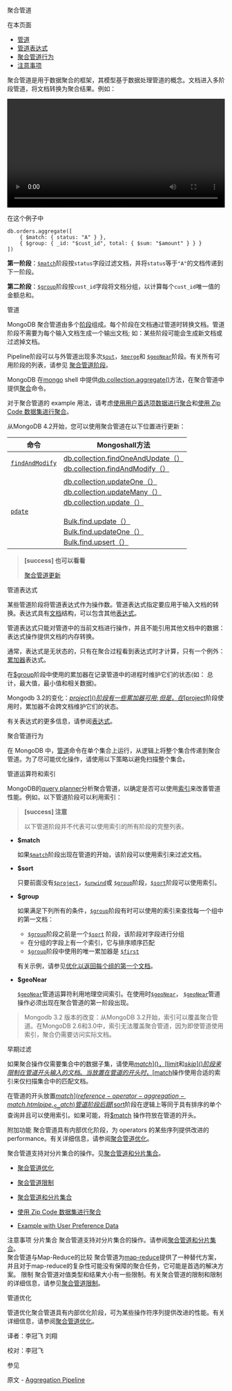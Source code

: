  [ ]()聚合管道
[]()

在本页面

*   [管道](pipeline)
*   [管道表达式](pipeline-expressions)
*   [聚合管道行为](aggregation-pipeline-behavior)
*   [注意事项 ](considerations)

聚合管道是用于数据聚合的框架，其模型基于数据处理管道的概念。文档进入多阶段管道，将文档转换为聚合结果。例如：

<video style="width:100%;" src="../images/agg-pipeline.mp4" controls> </video>

在这个例子中

```
db.orders.aggregate([
    { $match: { status: "A" } },
    { $group: { _id: "$cust_id", total: { $sum: "$amount" } } }
])
```

**第一阶段**：[`$match`]()阶段按`status`字段过滤文档，并将`status`等于`"A"`的文档传递到下一阶段。

**第二阶段**：[`$group`]()阶段按`cust_id`字段将文档分组，以计算每个`cust_id`唯一值的金额总和。

 <span id="pipeline">管道</span>

MongoDB 聚合管道由多个[阶段](../Reference/Operators/Aggregation-Pipeline-Stages.md)组成。每个阶段在文档通过管道时转换文档。管道阶段不需要为每个输入文档生成一个输出文档; 如：某些阶段可能会生成新文档或过滤掉文档。

Pipeline阶段可以与外管道出现多次[`$out`]()，[`$merge`]()和 [`$geoNear`]()阶段。有关所有可用阶段的列表，请参见 [聚合管道阶段]()。

MongoDB 在[mongo](../docs/Reference/MongoDB-Package-Components/mongo.md) shell 中提供[db.collection.aggregate()](../Reference/mongo-Shell-Methods/Collection-Methods/db-collection-aggregate.md)方法，在聚合管道中提供[聚合](../docs/Reference/Database-Commands/Aggregation-Commands.md)命令。

对于聚合管道的 example 用法，请考虑[使用用户首选项数据进行聚合](Aggregation-Pipeline/Example-with-User-Preference-Data.md)和[使用 Zip Code 数据集进行聚合](Aggregation-Pipeline/Example-with-ZIP-Code-Data.md)。

从MongoDB 4.2开始，您可以使用聚合管道在以下位置进行更新：

| 命令                | Mongoshall方法                                               |
| ------------------- | ------------------------------------------------------------ |
| [`findAndModify`]() | [db.collection.findOneAndUpdate（）]()<br />[db.collection.findAndModify（）]() |
| [`pdate`]()         | [db.collection.updateOne（）]()<br />[db.collection.updateMany（）]()<br />[db.collection.update（）]()<br /><br />[Bulk.find.update（）]()<br />[Bulk.find.updateOne（）]()<br />[Bulk.find.upsert（）]() |

> **[success] 也可以看看**
>
> [聚合管道更新]()

 <span id="pipeline-expressions">管道表达式</span>

某些管道阶段将管道表达式作为操作数。管道表达式指定要应用于输入文档的转换。表达式具有[文档](../Introduction-to-MongoDB/Documents.md)结构，可以包含其他[表达式](Aggregation-Reference/Aggregation-Pipeline-Quick-Reference.md)。

管道表达式只能对管道中的当前文档进行操作，并且不能引用其他文档中的数据：表达式操作提供文档的内存转换。

通常，表达式是无状态的，只有在聚合过程看到表达式时才计算，只有一个例外：[累加器](Aggregation-Reference/Aggregation-Pipeline-Quick-Reference.md)表达式。

在[$group]()阶段中使用的累加器在记录管道中的进程时维护它们的状态(如： 总计，最大值，最小值和相关数据)。

Mongodb 3.2的变化：[$project]()阶段有一些累加器可用;但是，在[$project]()阶段使用时，累加器不会跨文档维护它们的状态。

有关表达式的更多信息，请参阅[表达式](Aggregation-Reference/Aggregation-Pipeline-Quick-Reference.md)。

 <span id="aggregation-pipeline-behavior">聚合管道行为</span>

在 MongoDB 中，[管道]()命令在单个集合上运行，从逻辑上将整个集合传递到聚合管道。为了尽可能优化操作，请使用以下策略以避免扫描整个集合。

 管道运算符和索引

MongoDB的[query planner]()分析聚合管道，以确定是否可以使用[索引](https://docs.mongodb.com/manual/indexes/indexes)来改善管道性能。例如，以下管道阶段可以利用索引：

> **[success] 注意**
>
> 以下管道阶段并不代表可以使用索引的所有阶段的完整列表。

* **$match**

  如果[`$match`]()阶段出现在管道的开始，该阶段可以使用索引来过滤文档。

* **$sort**

  只要前面没有[`$project`]()，[`$unwind`]()或 [`$group`]()阶段，[`$sort`]()阶段可以使用索引。

* **$group**

  如果满足下列所有的条件，[`$group`]()阶段有时可以使用的索引来查找每一个组中的第一文档：

  * [`$group`]()阶段之前是一个[`$sort`]() 阶段，该阶段对字段进行分组
  * 在分组的字段上有一个索引，它与排序顺序匹配
  * [`$group`]()阶段中使用的唯一累加器是 [`$first`]()

  有关示例，请参见[优化以返回每个组的第一个文档]()。

* **$geoNear**

  [`$geoNear`]()管道运算符利用地理空间索引。在使用时[`$geoNear`]()， [`$geoNear`]()管道操作必须出现在聚合管道的第一阶段出现。

> Mongodb 3.2 版本的改变：从MongoDB 3.2开始，索引可以覆盖聚合管道。在MongoDB 2.6和3.0中，索引无法覆盖聚合管道，因为即使管道使用索引，聚合仍需要访问实际文档。

 []()早期过滤

如果聚合操作仅需要集合中的数据子集，请使用[$match]()，[$limit]()和[$skip]()阶段来限制在管道开头输入的文档。当放置在管道的开头时，[$match]()操作使用合适的索引来仅扫描集合中的匹配文档。

在管道的开头放置[$match](reference-operator-aggregation-match.htmlpipe._S_match)管道阶段后跟[$sort](reference-operator-aggregation-sort.htmlpipe._S_sort)阶段在逻辑上等同于具有排序的单个查询并且可以使用索引。如果可能，将[$match](reference-operator-aggregation-match.htmlpipe._S_match) 操作符放在管道的开头。

[]()

 附加功能
聚合管道具有内部优化阶段，为 operators 的某些序列提供改进的 performance。有关详细信息，请参阅[聚合管道优化](Aggregation-Pipeline/Aggregation-Pipeline-Optimization.md)。

聚合管道支持对分片集合的操作。见[聚合管道和分片集合](Aggregation-Pipeline/Aggregation-Pipeline-and-Sharded-Collections.md)。

*   [聚合管道优化](Aggregation-Pipeline/Aggregation-Pipeline-Optimization.md)

*   [聚合管道限制](Aggregation-Pipeline/Aggregation-Pipeline-Limits.md)

*   [聚合管道和分片集合](Aggregation-Pipeline/Aggregation-Pipeline-and-Sharded-Collections.md)

*   [使用 Zip Code 数据集进行聚合](Aggregation-Pipeline/Example-with-ZIP-Code-Data.md)

*   [Example with User Preference Data](Aggregation-Pipeline/Example-with-User-Preference-Data.md)

 <span id="considerations">注意事项</span>
 分片集合
聚合管道支持对分片集合的操作。请参阅[聚合管道和分片集合](Aggregation-Pipeline/Aggregation-Pipeline-and-Sharded-Collections.md)。  
 聚合管道与Map-Reduce的比较
聚合管道为[map-reduce]()提供了一种替代方案，并且对于map-reduce的复杂性可能没有保障的聚合任务，它可能是首选的解决方案。
 限制
聚合管道对值类型和结果大小有一些限制。有关聚合管道的限制和限制的详细信息，请参见[聚合管道限制](Aggregation-Pipeline/Aggregation-Pipeline-Limits.md)。

 管道优化

管道优化聚合管道具有内部优化阶段，可为某些操作符序列提供改进的性能。有关详细信息，请参阅[聚合管道优化](Aggregation-Pipeline/Aggregation-Pipeline-Optimization.md)。



译者：李冠飞 刘翔

校对：李冠飞


 参见

原文 - [Aggregation Pipeline]( https://docs.mongodb.com/manual/core/aggregation-pipeline/ )

